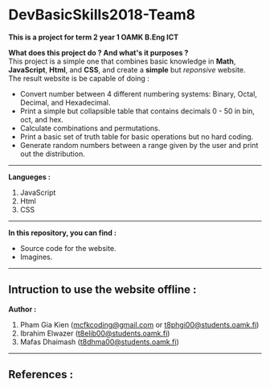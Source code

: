 # DevBasicSkills2018-Team8

**This is a project for term 2 year 1 OAMK B.Eng ICT**

**What does this project do ? And what's it purposes ?**  
  This project is a simple one that combines basic knowledge in **Math**, **JavaScript**, **Html**, and **CSS**, and create a **simple** but *reponsive* website.  
  The result website is be capable of doing :  
   * Convert number between 4 different numbering systems: Binary, Octal, Decimal, and Hexadecimal.  
   * Print a simple but collapsible table that contains decimals 0 - 50 in bin, oct, and hex.  
   * Calculate combinations and permutations.  
   * Print a basic set of truth table for basic operations but no hard coding.  
   * Generate random numbers between a range given by the user and print out the distribution.  
---
**Langueges :**  
1. JavaScript  
2. Html  
3. CSS  
---
**In this repository, you can find :**  
* Source code for the website.  
* Imagines.  
---

**Intruction to use the website offline :**  
---

**Author :**  
1. Pham Gia Kien    (mcfkcoding@gmail.com or t8phgi00@students.oamk.fi)  
2. Ibrahim Elwazer  (t8elib00@students.oamk.fi)  
3. Mafas Dhaimash   (t8dhma00@students.oamk.fi)   
---

**References :**  
---
